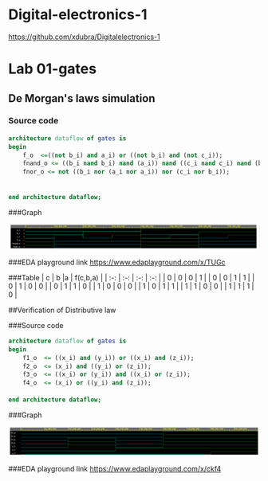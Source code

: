 # Digital-electronics-1
https://github.com/xdubra/Digitalelectronics-1
# Lab 01-gates
## De Morgan's laws simulation
### Source code
```vhdl
architecture dataflow of gates is
begin
    f_o  <=((not b_i) and a_i) or ((not b_i) and (not c_i));
    fnand_o <= ((b_i nand b_i) nand (a_i)) nand ((c_i nand c_i) nand (b_i nand b_i));
    fnor_o <= not ((b_i nor (a_i nor a_i)) nor (c_i nor b_i)); 


end architecture dataflow;
```
###Graph

![Screenshot od EDA Playground](Images/Prve.png)

###EDA playground link
https://www.edaplayground.com/x/TUGc

###Table
| c | b |a | f(c,b,a) |
| :-: | :-: | :-: | :-: |
| 0 | 0 | 0 | 1 |
| 0 | 0 | 1 | 1 |
| 0 | 1 | 0 | 0 |
| 0 | 1 | 1 | 0 |
| 1 | 0 | 0 | 0 |
| 1 | 0 | 1 | 1 |
| 1 | 1 | 0 | 0 |
| 1 | 1 | 1 | 0 |

##Verification of Distributive law

###Source code
```vhdl
architecture dataflow of gates is
begin
    f1_o  <= ((x_i) and (y_i)) or ((x_i) and (z_i));
    f2_o  <= (x_i) and ((y_i) or (z_i));
    f3_o  <= ((x_i) or (y_i)) and ((x_i) or (z_i));
    f4_o  <= (x_i) or ((y_i) and (z_i));

end architecture dataflow;
```
###Graph

![Screenshot od EDA Playground](Images/Druhe.png)

###EDA playground link
https://www.edaplayground.com/x/ckf4
